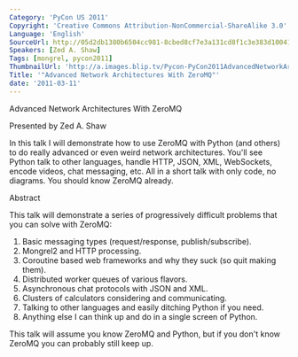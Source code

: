 ```yaml
---
Category: 'PyCon US 2011'
Copyright: 'Creative Commons Attribution-NonCommercial-ShareAlike 3.0'
Language: 'English'
SourceUrl: http://05d2db1380b6504cc981-8cbed8cf7e3a131cd8f1c3e383d10041.r93.cf2.rackcdn.com/pycon-us-2011/442_advanced-network-architectures-with-zeromq.mp4
Speakers: [Zed A. Shaw]
Tags: [mongrel, pycon2011]
ThumbnailUrl: 'http://a.images.blip.tv/Pycon-PyCon2011AdvancedNetworkArchitecturesWithZeroMQ366.png'
Title: '"Advanced Network Architectures With ZeroMQ"'
date: '2011-03-11'
---
```

Advanced Network Architectures With ZeroMQ

Presented by Zed A. Shaw

In this talk I will demonstrate how to use ZeroMQ with Python (and others) to
do really advanced or even weird network architectures. You'll see Python talk
to other languages, handle HTTP, JSON, XML, WebSockets, encode videos, chat
messaging, etc. All in a short talk with only code, no diagrams. You should
know ZeroMQ already.

Abstract

This talk will demonstrate a series of progressively difficult problems that
you can solve with ZeroMQ:

  1. Basic messaging types (request/response, publish/subscribe). 
  2. Mongrel2 and HTTP processing. 
  3. Coroutine based web frameworks and why they suck (so quit making them). 
  4. Distributed worker queues of various flavors. 
  5. Asynchronous chat protocols with JSON and XML. 
  6. Clusters of calculators considering and communicating. 
  7. Talking to other languages and easily ditching Python if you need. 
  8. Anything else I can think up and do in a single screen of Python. 

This talk will assume you know ZeroMQ and Python, but if you don't know ZeroMQ
you can probably still keep up.

